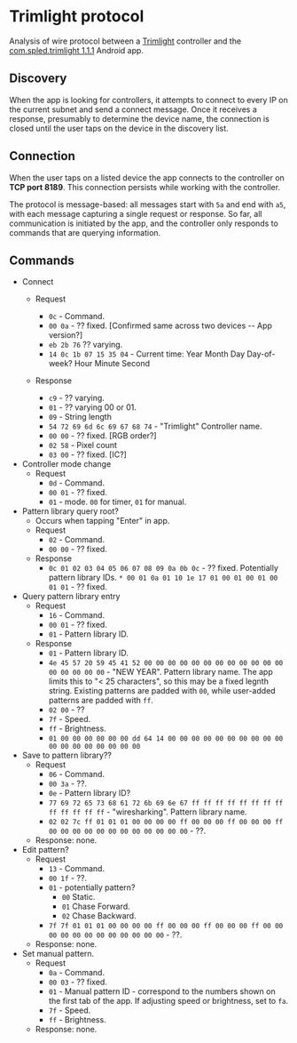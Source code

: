 # Trimlight protocol

Analysis of wire protocol between a [Trimlight](https://trimlight.com)
controller and the
[com.spled.trimlight 1.1.1](https://play.google.com/store/apps/details?id=com.spled.trimlight) Android app.

## Discovery

When the app is looking for controllers, it attempts to connect to every IP
on the current subnet and send a connect message. Once it receives a response,
presumably to determine the device name, the connection is closed until the user
taps on the device in the discovery list.

## Connection
When the user taps on a listed device the app connects to the controller on
**TCP port 8189**. This connection persists while working with the controller.

The protocol is message-based: all messages start with `5a` and end with `a5`,
with each message capturing a single request or response. So far, all
communication is initiated by the app, and the controller only responds to
commands that are querying information.

## Commands

* Connect
    * Request
        * `0c` - Command.
        * `00 0a` - ?? fixed. [Confirmed same across two devices -- App version?]
        * `eb 2b 76` ?? varying.
        * `14 0c 1b 07 15 35 04` - Current time: Year Month Day Day-of-week? Hour Minute Second
          
    * Response
        * `c9` - ?? varying.
        * `01` - ?? varying 00 or 01.
        * `09` - String length
        * `54 72 69 6d 6c 69 67 68 74` - "Trimlight" 
          Controller name.
        * `00 00` - ?? fixed. [RGB order?]
        * `02 58` - Pixel count 
        * `03 00` - ?? fixed. [IC?]
* Controller mode change
    * Request
        * `0d` - Command.
        * `00 01` - ?? fixed.
        * `01` - mode. `00` for timer, `01` for manual.
* Pattern library query root?
    * Occurs when tapping "Enter" in app.
    * Request
        * `02` - Command.
        * `00 00` - ?? fixed.
    * Response
        * `0c 01 02 03 04 05 06 07 08 09 0a 0b 0c` - ?? fixed. Potentially pattern library IDs.
        `* 00 01 0a 01 10 1e 17 01 00 01 00 01 00 01 01` - ?? fixed.
* Query pattern library entry
    * Request
        * `16` - Command.
        * `00 01` - ?? fixed.
        * `01` - Pattern library ID.
    * Response
        * `01` - Pattern library ID.
        * `4e 45 57 20 59 45 41 52 00 00 00 00 00 00 00 00 00 00 00 00 00 00 00 00 00` -
          "NEW YEAR". Pattern library name. The app limits this to "< 25 characters",
          so this may be a fixed legnth string. Existing patterns are padded with `00`,
          while user-added patterns are padded with `ff`.
         * `02 00` - ??
        * `7f` - Speed.
        * `ff` - Brightness.
        * `01 00 00 00 00 00 00 dd 64 14 00 00 00 00 00 00 00 00 00 00 00 00 00 00 00 00 00 00`
* Save to pattern library??
    * Request
        * `06` - Command.
        * `00 3a` - ??.
        * `0e` - Pattern library ID?
        * `77 69 72 65 73 68 61 72 6b 69 6e 67 ff ff ff ff ff ff ff ff ff ff ff ff ff` -
          "wiresharking". Pattern library name.
        * `02 02 7c ff 01 01 01 00 00 00 00 ff 00 00 00 ff 00 00 00 ff 00 00 00 00 00 00 00 00 00 00 00 00` - ??.
    * Response: none.
* Edit pattern?
    * Request
        * `13` - Command.
        * `00 1f` - ??.
        * `01` - potentially pattern?
            * `00` Static.
            * `01` Chase Forward.
            * `02` Chase Backward.
        * `7f 7f 01 01 01 00 00 00 00 ff 00 00 00 ff 00 00 00 ff 00 00 00 00 00 00 00 00 00 00 00 00` - ??.
    * Response: none.        
* Set manual pattern.
    * Request
        * `0a` - Command.
        * `00 03` - ?? fixed.
        * `01` - Manual pattern ID - correspond to the numbers shown on the
          first tab of the app. If adjusting speed or brightness, set to `fa`.
        * `7f` - Speed.
        * `ff` - Brightness.
    * Response: none.
